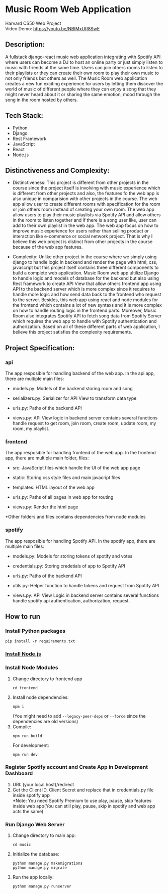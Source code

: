 # Music Room Web Application

Harvard CS50 Web Project\
Video Demo: https://youtu.be/NBIMxUR8SwE

## Description:
A fullstack django-react music web application integrating with Spotify API where users can become a DJ to host an online party or just simply listen to music with friends at the same time. Users can join others rooms to listen to their playlists or they can create their own room to play their own music to not only friends but others as well. The Music Room web application creates a new fun exciting experience for users by letting them discover the world of music of different people where they can enjoy a song that they might never heard about it or sharing the same emotion, mood through the song in the room hosted by others.


## Tech Stack:

* Python
* Django
* Rest Framework
* JavaScript
* React
* Node.js

## Distinctiveness and Complexity:

* Distinctiveness:
This project is different from other projects in the course since the project itself is involving with music experience which is different from other projects and also, the features fo the web app is also unique in comparision with other projects in the course. The web app allow user to create different rooms with specification for the room or join others room instead of creating your own room. The web app allow users to play their music playlists via Spotify API and allow others in the room to listen together and if there is a song user like, user can add to their own playlist in the web app. The web app focus on how to improve music experience for users rather than selling product or interaction like e-commerce or social network project. That is why I believe
this web project is distinct from other projects in the course because of the web app features.

* Complexity:
Unlike other project in the course where we simply using django to handle logic in backend and render the page with html, css, javascript but this project itself contains three different components to build a complete web application. Music Room web app ultilize Django to handle logic and models of database for the backend but also using Rest framework to create API View that allow others frontend app using API to the backend server which is more complex since it requires to handle more logic and how send data back to the frontend who request to the server. Besides, this web app using react and node modules for the frontend which contains a lot of new syntaxs and it is more complex on how to handle routing logic in the frontend parts. Moreover, Music Room also integrates Spotify API to fetch song data from Spotify Server which requires the web app to handle with Spotify authentication and authorization. Based on all of these different parts of web application, I believe this project satisfies the complexity requirements.


## Project Specification:

### api
The app resposible for handling backend of the web app. In the api app, there are multiple main files:

* models.py:
Models of the backend storing room and song

* serializers.py:
Serializer for API View to transform data type

* urls.py:
Paths of the backend API

* views.py:
API View logic in backend server contains several functions handle request to get room, join room, create room, update room, my room, my playlist.

### frontend
The app resposible for handling frontend of the web app. In the frontend app, there are multiple main folder, files:

* src:
JavaScript files which handle the UI of the web app page

* static:
Storing css style files and main javacript files

* templates:
HTML layout of the web app

* urls.py:
Paths of all pages in web app for routing

* views.py:
Render the html page

*Other folders and files contains dependencies from node modules

### spotify
The app resposible for handling Spotify API. In the spotify app, there are multiple main files:

* models.py:
Models for storing tokens of spotify and votes

* credentials.py:
Storing credetials of app to Spotify API

* urls.py:
Paths of the backend API

* utils.py:
Helper function to handle tokens and request from Spotify API

* views.py:
API View Logic in backend server contains several functions handle spotify api authentication, authorization, request.



## How to run

### Install Python packages
```
pip install -r requirements.txt
```
### [Install Node.js](https://nodejs.org)

### Install Node Modules

1. Change directory to frontend app
   ```
   cd frontend
   ```
2. Install node dependencies:
   ```
   npm i
   ```
   (You might need to add ```--legacy-peer-deps``` or ```--force``` since the dependencies are old versions)
3. Compile:
   ```
   npm run build
   ```
   For development:
   ```
   npm run dev
   ```

### Register Spotify account and Create App in Development Dashboard

1. URI: (your local host)/redirect
2. Get the Client ID, Client Secret and replace that in credentials.py file inside spotify app\
*Note: You need Spotify Premium to use play, pause, skip features inside web app(You can still play, pause, skip in spotify and web app acts the same)

### Run Django Web Server

1. Change directory to main app:
   ```
   cd music
   ```
2. Initialize the database:
   ```
   python manage.py makemigrations
   python manage.py migrate
   ```
3. Run the app locally:
   ```
   python manage.py runserver
   ```

